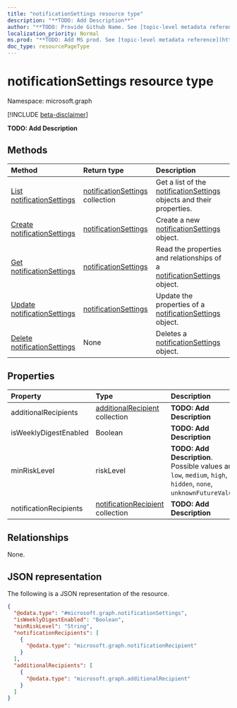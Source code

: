 ```yaml
---
title: "notificationSettings resource type"
description: "**TODO: Add Description**"
author: "**TODO: Provide Github Name. See [topic-level metadata reference](https://msgo.azurewebsites.net/add/document/guidelines/metadata.html#topic-level-metadata)**"
localization_priority: Normal
ms.prod: "**TODO: Add MS prod. See [topic-level metadata reference](https://msgo.azurewebsites.net/add/document/guidelines/metadata.html#topic-level-metadata)**"
doc_type: resourcePageType
---
```


# notificationSettings resource type

Namespace: microsoft.graph

[!INCLUDE [beta-disclaimer](../../includes/beta-disclaimer.md)]

**TODO: Add Description**

## Methods
|Method|Return type|Description|
|:---|:---|:---|
|[List notificationSettings](../api/notificationsettings-list.md)|[notificationSettings](../resources/notificationsettings.md) collection|Get a list of the [notificationSettings](../resources/notificationsettings.md) objects and their properties.|
|[Create notificationSettings](../api/notificationsettings-create.md)|[notificationSettings](../resources/notificationsettings.md)|Create a new [notificationSettings](../resources/notificationsettings.md) object.|
|[Get notificationSettings](../api/notificationsettings-get.md)|[notificationSettings](../resources/notificationsettings.md)|Read the properties and relationships of a [notificationSettings](../resources/notificationsettings.md) object.|
|[Update notificationSettings](../api/notificationsettings-update.md)|[notificationSettings](../resources/notificationsettings.md)|Update the properties of a [notificationSettings](../resources/notificationsettings.md) object.|
|[Delete notificationSettings](../api/notificationsettings-delete.md)|None|Deletes a [notificationSettings](../resources/notificationsettings.md) object.|

## Properties
|Property|Type|Description|
|:---|:---|:---|
|additionalRecipients|[additionalRecipient](../resources/additionalrecipient.md) collection|**TODO: Add Description**|
|isWeeklyDigestEnabled|Boolean|**TODO: Add Description**|
|minRiskLevel|riskLevel|**TODO: Add Description**. Possible values are: `low`, `medium`, `high`, `hidden`, `none`, `unknownFutureValue`.|
|notificationRecipients|[notificationRecipient](../resources/notificationrecipient.md) collection|**TODO: Add Description**|

## Relationships
None.

## JSON representation
The following is a JSON representation of the resource.
<!-- {
  "blockType": "resource",
  "keyProperty": "id",
  "@odata.type": "microsoft.graph.notificationSettings",
  "openType": false
}
-->
``` json
{
  "@odata.type": "#microsoft.graph.notificationSettings",
  "isWeeklyDigestEnabled": "Boolean",
  "minRiskLevel": "String",
  "notificationRecipients": [
    {
      "@odata.type": "microsoft.graph.notificationRecipient"
    }
  ],
  "additionalRecipients": [
    {
      "@odata.type": "microsoft.graph.additionalRecipient"
    }
  ]
}
```

